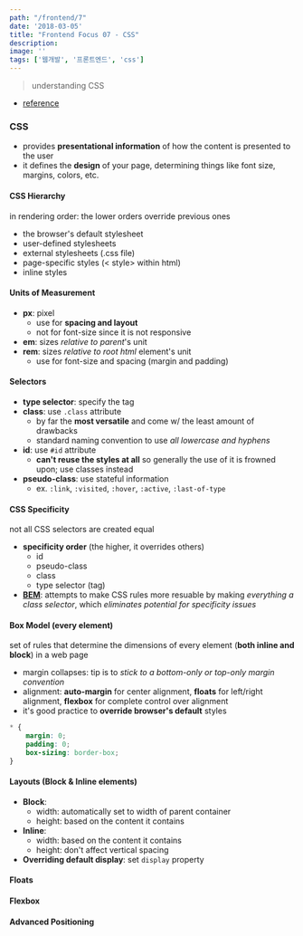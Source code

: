 ```yaml
---
path: "/frontend/7"
date: '2018-03-05'
title: "Frontend Focus 07 - CSS"
description: 
image: ''
tags: ['웹개발', '프론트엔드', 'css']
---
```


> understanding CSS

- [reference](https://internetingishard.com/)

### CSS
- provides __presentational information__ of how the content is presented to the user
- it defines the __design__ of your page, determining things like font size, margins, colors, etc.

#### CSS Hierarchy 
in rendering order: the lower orders override previous ones
- the browser's default stylesheet
- user-defined stylesheets
- external stylesheets (.css file)
- page-specific styles (< style> within html)
- inline styles

#### Units of Measurement
- __px__: pixel
    - use for __spacing and layout__
    - not for font-size since it is not responsive
- __em__: sizes _relative to parent_'s unit
- __rem__: sizes _relative to root html_ element's unit
    - use for font-size and spacing (margin and padding)

#### Selectors
- __type selector__: specify the tag
- __class__: use `.class` attribute
    - by far the __most versatile__ and come w/ the least amount of drawbacks
    - standard naming convention to use _all lowercase and hyphens_
- __id__: use `#id` attribute
    - __can't reuse the styles at all__ so generally the use of it is frowned upon; use classes instead
- __pseudo-class__: use stateful information
    - ex. `:link`, `:visited`, `:hover`, `:active`, `:last-of-type`

#### CSS Specificity
not all CSS selectors are created equal
- __specificity order__ (the higher, it overrides others)
    - id
    - pseudo-class
    - class
    - type selector (tag)
- [__BEM__](http://getbem.com/introduction/): attempts to make CSS rules more resuable by making _everything a class selector_, which _eliminates potential for specificity issues_

#### Box Model (every element)
set of rules that determine the dimensions of every element (__both inline and block__) in a web page
- margin collapses: tip is to _stick to a bottom-only or top-only margin convention_
- alignment: __auto-margin__ for center alignment, __floats__ for left/right alignment, __flexbox__ for complete control over alignment
- it's good practice to __override browser's default__ styles
```css
* {
    margin: 0;
    padding: 0;
    box-sizing: border-box;
}
```

#### Layouts (Block & Inline elements)
- __Block__:
    - width: automatically set to width of parent container
    - height: based on the content it contains
- __Inline__:
    - width: based on the content it contains
    - height: don't affect vertical spacing
- __Overriding default display__: set `display` property

#### Floats

#### Flexbox

#### Advanced Positioning